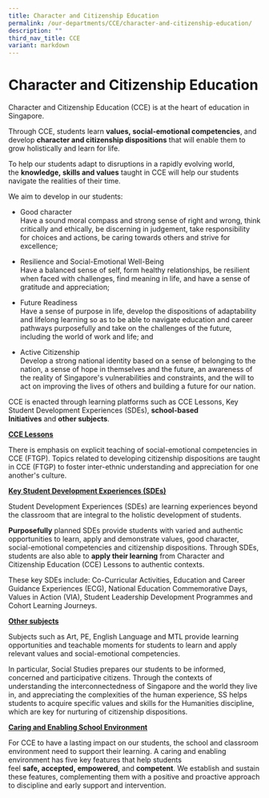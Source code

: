 ```yaml
---
title: Character and Citizenship Education
permalink: /our-departments/CCE/character-and-citizenship-education/
description: ""
third_nav_title: CCE
variant: markdown
---
```

# Character and Citizenship Education 

Character and Citizenship Education (CCE) is at the heart of education in Singapore.  

Through CCE, students learn&nbsp;**values,&nbsp;social-emotional competencies**, and   
develop&nbsp;**character and citizenship dispositions**&nbsp;that will enable them to grow holistically and learn for life.&nbsp;

To help our students adapt to disruptions in a rapidly evolving world,    
the&nbsp;**knowledge,&nbsp;skills&nbsp;and&nbsp;values**&nbsp;taught in CCE will help&nbsp;our students navigate the realities of their time.&nbsp;

We aim to develop in our students:

* Good character  
Have a sound moral compass and strong sense of right and wrong, think critically and ethically, be discerning in judgement, take responsibility for choices and actions, be caring towards others and strive for excellence;

* Resilience and Social-Emotional Well-Being  
Have a balanced sense of self, form healthy relationships, be resilient when faced with challenges, find meaning in life, and have a sense of gratitude and appreciation;

* Future Readiness  
Have a sense of purpose in life, develop the dispositions of adaptability and lifelong learning so as to be able to navigate education and career pathways purposefully and take on the challenges of the future, including the world of work and life; and

* Active Citizenship   
Develop a strong national identity based on a sense of belonging to the nation, a sense of hope in themselves and the&nbsp;future, an awareness of the reality of Singapore's vulnerabilities and constraints, and the will to act on improving the&nbsp;lives of others and building a future for our nation.

CCE is enacted through learning platforms such as CCE Lessons,&nbsp;Key Student Development Experiences (SDEs),&nbsp;**school-based Initiatives**&nbsp;and&nbsp;**other subjects**.

<u><b>CCE Lessons</b></u>

There is emphasis on explicit teaching of social-emotional competencies in CCE (FTGP). Topics related to developing citizenship dispositions are taught in CCE (FTGP) to foster inter-ethnic understanding and appreciation for one another's culture.  
  
<u><b>Key Student Development Experiences (SDEs)</b></u>

Student Development Experiences (SDEs) are learning experiences beyond the classroom that are integral to the holistic development of students. <br>

**Purposefully**&nbsp;planned&nbsp;SDEs provide students with varied and authentic opportunities to learn, apply and demonstrate values, good character, social-emotional competencies and citizenship dispositions. Through SDEs, students are also able to&nbsp;**apply their learning**&nbsp;from Character and Citizenship Education (CCE) Lessons to authentic contexts.&nbsp;<br>

These key SDEs include:&nbsp;Co-Curricular Activities, Education and Career Guidance Experiences (ECG), National Education Commemorative Days, Values in Action (VIA), Student Leadership Development Programmes and Cohort Learning Journeys.&nbsp;  
  
<u><b>Other subjects</b></u> 
  
Subjects such as Art, PE, English Language and MTL provide learning opportunities and teachable moments for students to learn and apply relevant values and social-emotional competencies.

In particular, Social Studies prepares our students to be informed, concerned and participative citizens. Through the contexts of understanding the interconnectedness of Singapore and the world they live in, and appreciating the complexities of the human experience, SS helps students to acquire specific values and skills for the Humanities discipline, which are key for nurturing of citizenship dispositions.

<u><b>Caring and Enabling School Environment</b></u>

For CCE to have a lasting impact on our students, the school and classroom environment need to support their learning. A caring and enabling environment has five key features that help students feel&nbsp;**safe,&nbsp;accepted,&nbsp;empowered**, and&nbsp;**competent**. We establish and sustain these features, complementing them with a positive and proactive approach to discipline and early support and intervention.